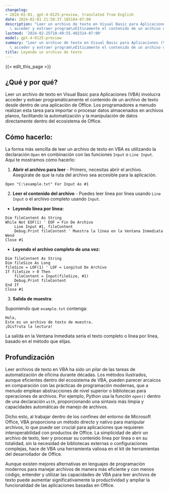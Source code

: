 ```yaml
---
changelog:
- 2024-02-01, gpt-4-0125-preview, translated from English
date: 2024-02-01 21:58:37.185184-07:00
description: "Leer un archivo de texto en Visual Basic para Aplicaciones (VBA) involucra\
  \ acceder y extraer program\xE1ticamente el contenido de un archivo de texto desde\u2026"
lastmod: '2024-02-25T18:49:55.402314-07:00'
model: gpt-4-0125-preview
summary: "Leer un archivo de texto en Visual Basic para Aplicaciones (VBA) involucra\
  \ acceder y extraer program\xE1ticamente el contenido de un archivo de texto desde\u2026"
title: Leyendo un archivo de texto
---
```


{{< edit_this_page >}}

## ¿Qué y por qué?

Leer un archivo de texto en Visual Basic para Aplicaciones (VBA) involucra acceder y extraer programáticamente el contenido de un archivo de texto desde dentro de una aplicación de Office. Los programadores a menudo realizan esta tarea para importar o procesar datos almacenados en archivos planos, facilitando la automatización y la manipulación de datos directamente dentro del ecosistema de Office.

## Cómo hacerlo:

La forma más sencilla de leer un archivo de texto en VBA es utilizando la declaración `Open` en combinación con las funciones `Input` o `Line Input`. Aquí te mostramos cómo hacerlo:

1. **Abrir el archivo para leer** - Primero, necesitas abrir el archivo. Asegúrate de que la ruta del archivo sea accesible para la aplicación.

```basic
Open "C:\example.txt" For Input As #1
```

2. **Leer el contenido del archivo** - Puedes leer línea por línea usando `Line Input` o el archivo completo usando `Input`.

- **Leyendo línea por línea:**

```basic
Dim fileContent As String
While Not EOF(1) ' EOF = Fin De Archivo
    Line Input #1, fileContent
    Debug.Print fileContent ' Muestra la línea en la Ventana Inmediata
Wend
Close #1
```

- **Leyendo el archivo completo de una vez:**

```basic
Dim fileContent As String
Dim fileSize As Long
fileSize = LOF(1) ' LOF = Longitud De Archivo
If fileSize > 0 Then
    fileContent = Input(fileSize, #1)
    Debug.Print fileContent
End If
Close #1
```

3. **Salida de muestra**:

Suponiendo que `example.txt` contenga:

```
Hola,
Este es un archivo de texto de muestra.
¡Disfruta la lectura!
```

La salida en la Ventana Inmediata sería el texto completo o línea por línea, basado en el método que elijas.

## Profundización

Leer archivos de texto en VBA ha sido un pilar de las tareas de automatización de oficina durante décadas. Los métodos ilustrados, aunque eficientes dentro del ecosistema de VBA, pueden parecer arcaicos en comparación con las prácticas de programación modernas, que a menudo emplean abstracciones de nivel superior o bibliotecas para operaciones de archivos. Por ejemplo, Python usa la función `open()` dentro de una declaración `with`, proporcionando una sintaxis más limpia y capacidades automáticas de manejo de archivos.

Dicho esto, al trabajar dentro de los confines del entorno de Microsoft Office, VBA proporciona un método directo y nativo para manipular archivos, lo que puede ser crucial para aplicaciones que requieren interoperabilidad con productos de Office. La simplicidad de abrir un archivo de texto, leer y procesar su contenido línea por línea o en su totalidad, sin la necesidad de bibliotecas externas o configuraciones complejas, hace de VBA una herramienta valiosa en el kit de herramientas del desarrollador de Office.

Aunque existen mejores alternativas en lenguajes de programación modernos para manejar archivos de manera más eficiente y con menos código, entender y utilizar las capacidades de VBA para leer archivos de texto puede aumentar significativamente la productividad y ampliar la funcionalidad de las aplicaciones basadas en Office.
